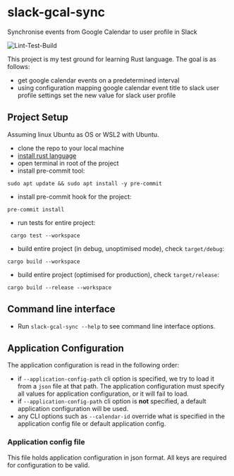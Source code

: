 # slack-gcal-sync
Synchronise events from Google Calendar to user profile in Slack

![Lint-Test-Build](https://github.com/Tomasz-Kluczkowski/slack-gcal-sync/actions/workflows/ci.yml/badge.svg)

This project is my test ground for learning Rust language.
The goal is as follows:
- get google calendar events on a predetermined interval
- using configuration mapping google calendar event title to slack user profile settings set the new value for slack user profile

## Project Setup

Assuming linux Ubuntu as OS or WSL2 with Ubuntu.

- clone the repo to your local machine
- [install rust language](https://www.rust-lang.org/tools/install)
- open terminal in root of the project
- install pre-commit tool:
```shell
sudo apt update && sudo apt install -y pre-commit
```
- install pre-commit hook for the project:
```shell
pre-commit install
```
- run tests for entire project:
```shell
 cargo test --workspace
```
- build entire project (in debug, unoptimised mode), check `target/debug`:
```shell
cargo build --workspace
```
- build entire project (optimised for production), check `target/release`:
```shell
cargo build --release --workspace
```

## Command line interface

- Run `slack-gcal-sync --help` to see command line interface options.

## Application Configuration

The application configuration is read in the following order:
- if `--application-config-path` cli option is specified, we try to load it from a `json` file at that path.
  The application configuration must specify all values for application configuration, or it will fail to load.
- if `--application-config-path` cli option is **not** specified, a default application configuration will be used.
- any CLI options such as `--calendar-id` override what is specified in the application config file or default application config.

### Application config file

This file holds application configuration in json format. All keys are required for configuration to be valid.
